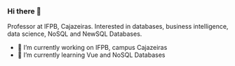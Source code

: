 ### Hi there 👋

Professor at IFPB, Cajazeiras. Interested in databases, business intelligence, data science, NoSQL and NewSQL Databases.

- 🔭 I’m currently working on IFPB, campus Cajazeiras
- 🌱 I’m currently learning Vue and NoSQL Databases
